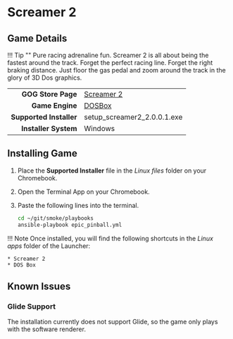 # Screamer 2

## Game Details

!!! Tip ""
    Pure racing adrenaline fun.  Screamer 2 is all about being the fastest around the track.  Forget the perfect racing line.  Forget the right braking distance.  Just floor the gas pedal and zoom around the track in the glory of 3D Dos graphics.  

|  |  |
|--:|:--|
| **GOG Store Page** | [Screamer 2](https://www.gog.com/game/screamer_2) |
| **Game Engine** | [DOSBox](https://www.dosbox.com/) |
| **Supported Installer** | setup_screamer2_2.0.0.1.exe |
| **Installer System** | Windows |

## Installing Game
1. Place the **Supported Installer** file in the *Linux files* folder on your Chromebook.
1. Open the Terminal App on your Chromebook.
1. Paste the following lines into the terminal.

   ~~~bash
   cd ~/git/smoke/playbooks
   ansible-playbook epic_pinball.yml
   ~~~
!!! Note
    Once installed, you will find the following shortcuts in the *Linux apps* folder of the Launcher:
    
    * Screamer 2
    * DOS Box

## Known Issues

### Glide Support
The installation currently does not support Glide, so the game only plays with the software renderer.
